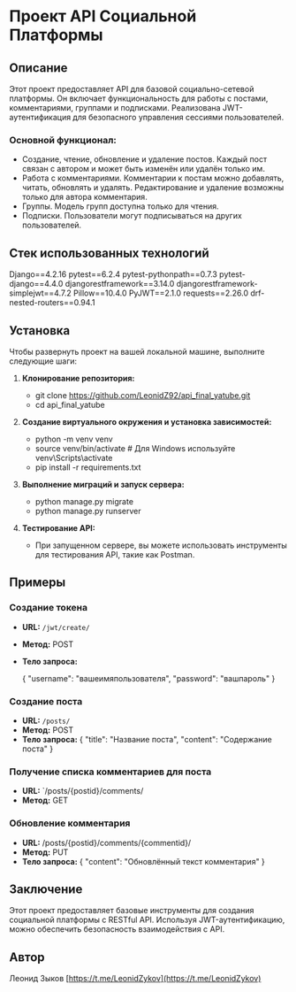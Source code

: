 # Проект API Социальной Платформы 

## Описание 

Этот проект предоставляет API для базовой социально-сетевой платформы. Он включает функциональность для работы с постами, комментариями, группами и подписками. Реализована JWT-аутентификация для безопасного управления сессиями пользователей. 

### Основной функционал: 
- Создание, чтение, обновление и удаление постов. Каждый пост связан с автором и может быть изменён или удалён только им. 
- Работа с комментариями. Комментарии к постам можно добавлять, читать, обновлять и удалять. Редактирование и удаление возможны только для автора комментария. 
- Группы. Модель групп доступна только для чтения. 
- Подписки. Пользователи могут подписываться на других пользователей. 

## Стек использованных технологий

Django==4.2.16 
pytest==6.2.4 
pytest-pythonpath==0.7.3 
pytest-django==4.4.0 
djangorestframework==3.14.0
djangorestframework-simplejwt==4.7.2 
Pillow==10.4.0 
PyJWT==2.1.0 
requests==2.26.0 
drf-nested-routers==0.94.1

## Установка 

Чтобы развернуть проект на вашей локальной машине, выполните следующие шаги: 

1. **Клонирование репозитория:**
   + git clone https://github.com/LeonidZ92/api_final_yatube.git
   + cd api_final_yatube

2. **Создание виртуального окружения и установка зависимостей:**
   + python -m venv venv
   + source venv/bin/activate  # Для Windows используйте venv\Scripts\activate
   + pip install -r requirements.txt
3. **Выполнение миграций и запуск сервера:**
   + python manage.py migrate
   + python manage.py runserver
4. **Тестирование API:**
   + При запущенном сервере, вы можете использовать инструменты для тестирования API, такие как Postman.

## Примеры

### Создание токена

- **URL:** `/jwt/create/`
- **Метод:** POST
- **Тело запроса:**
  
  {
    "username": "вашеимяпользователя",
    "password": "вашпароль"
  }

### Создание поста

- **URL:** `/posts/`
- **Метод:** POST
- **Тело запроса:**
  {
    "title": "Название поста",
    "content": "Содержание поста"
  }

### Получение списка комментариев для поста

- **URL:** `/posts/{postid}/comments/
- **Метод:** GET

### Обновление комментария

- **URL:** /posts/{postid}/comments/{commentid}/
- **Метод:** PUT
- **Тело запроса:**
  {
    "content": "Обновлённый текст комментария"
  }

## Заключение 

Этот проект предоставляет базовые инструменты для создания социальной платформы с RESTful API. Используя JWT-аутентификацию, можно обеспечить безопасность взаимодействия с API.

## Автор 
Леонид Зыков [https://t.me/LeonidZykov](https://t.me/LeonidZykov)
